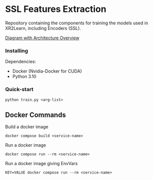 # SSL Features Extraction

Repository containing the components for training the models used in XR2Learn, including Encoders (SSL).

[Diagram with Architecture Overview](https://drive.google.com/file/d/1k3yLi9Y8tasFMJFNxIwKY-nRJzPdKPLw/view?usp=sharing)

### Installing 

Dependencies:
- Docker (Nvidia-Docker for CUDA)
- Python 3.10

### Quick-start
`python train.py <arg-list>`

## Docker Commands
Build a docker image

`docker compose build <service-name>`

Run a docker image

`docker compose run --rm <service-name>`

Run a docker image giving EnvVars

`KEY=VALUE docker compose run --rm <service-name>`